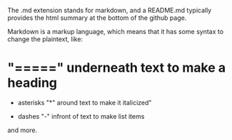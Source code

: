 The .md extension stands for markdown, and a README.md typically provides the html summary at the bottom of the github page.

Markdown is a markup language, which means that it has some syntax to change the plaintext, like:

"=====" underneath text to make a heading
=======================================

* asterisks "*" around text to make it italicized"

- dashes "-" infront of text to make list items

and more.
